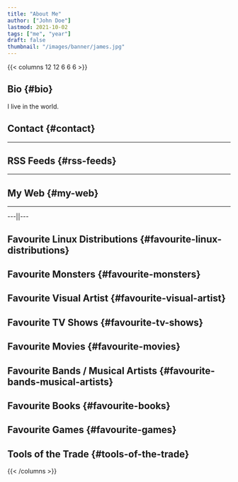 ```yaml
---
title: "About Me"
author: ["John Doe"]
lastmod: 2021-10-02
tags: ["me", "year"]
draft: false
thumbnail: "/images/banner/james.jpg"
---
```


{{< columns 12 12 6 6 6 >}}

## Bio {#bio}

I live in the world.


## Contact {#contact}

---

## RSS Feeds {#rss-feeds}

---


## My Web {#my-web}

---

---||---


## Favourite Linux Distributions {#favourite-linux-distributions}

## Favourite Monsters {#favourite-monsters}

## Favourite Visual Artist {#favourite-visual-artist}

## Favourite TV Shows {#favourite-tv-shows}

## Favourite Movies {#favourite-movies}

## Favourite Bands / Musical Artists {#favourite-bands-musical-artists}

## Favourite Books {#favourite-books}

## Favourite Games {#favourite-games}

## Tools of the Trade {#tools-of-the-trade}

{{< /columns >}}
